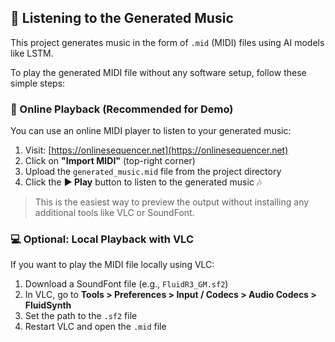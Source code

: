 ## 🎵 Listening to the Generated Music

This project generates music in the form of `.mid` (MIDI) files using AI models like LSTM.

To play the generated MIDI file without any software setup, follow these simple steps:

### 🔗 Online Playback (Recommended for Demo)

You can use an online MIDI player to listen to your generated music:

1. Visit: [https://onlinesequencer.net](https://onlinesequencer.net)
2. Click on **"Import MIDI"** (top-right corner)
3. Upload the `generated_music.mid` file from the project directory
4. Click the **▶ Play** button to listen to the generated music 🎶

> This is the easiest way to preview the output without installing any additional tools like VLC or SoundFont.

### 💻 Optional: Local Playback with VLC

If you want to play the MIDI file locally using VLC:

1. Download a SoundFont file (e.g., `FluidR3_GM.sf2`)
2. In VLC, go to **Tools > Preferences > Input / Codecs > Audio Codecs > FluidSynth**
3. Set the path to the `.sf2` file
4. Restart VLC and open the `.mid` file
